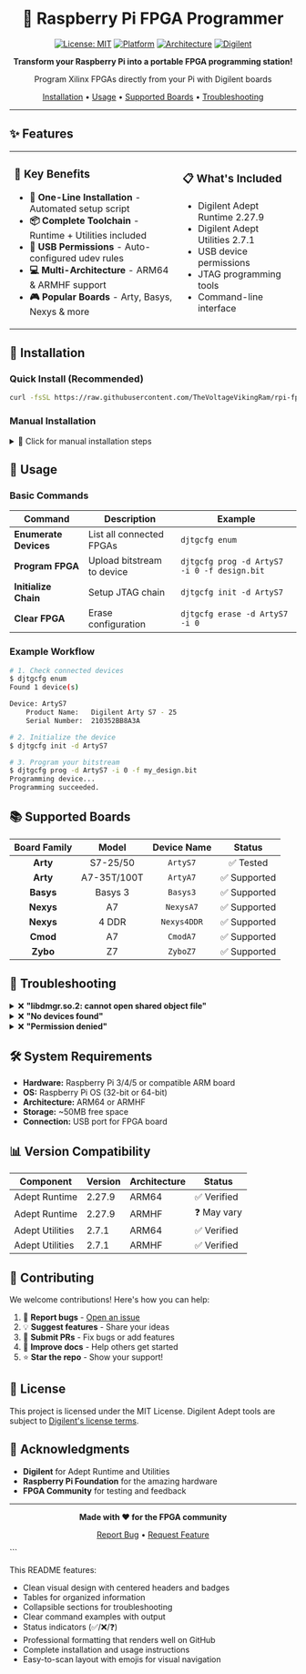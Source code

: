 
<div align="center">

# 🚀 Raspberry Pi FPGA Programmer

[![License: MIT](https://img.shields.io/badge/License-MIT-yellow.svg)](https://opensource.org/licenses/MIT)
[![Platform](https://img.shields.io/badge/Platform-Raspberry%20Pi-red)](https://www.raspberrypi.org/)
[![Architecture](https://img.shields.io/badge/Arch-ARM64%20%7C%20ARMHF-blue)](https://www.raspberrypi.org/)
[![Digilent](https://img.shields.io/badge/Digilent-Adept-green)](https://digilent.com/)

**Transform your Raspberry Pi into a portable FPGA programming station!**

Program Xilinx FPGAs directly from your Pi with Digilent boards

[Installation](#-installation) • [Usage](#-usage) • [Supported Boards](#-supported-boards) • [Troubleshooting](#-troubleshooting)

</div>

---

## ✨ Features

<table>
<tr>
<td>

### 🎯 Key Benefits
- **🔧 One-Line Installation** - Automated setup script
- **📦 Complete Toolchain** - Runtime + Utilities included  
- **🔐 USB Permissions** - Auto-configured udev rules
- **💻 Multi-Architecture** - ARM64 & ARMHF support
- **🎮 Popular Boards** - Arty, Basys, Nexys & more

</td>
<td>

### 📋 What's Included
- Digilent Adept Runtime 2.27.9
- Digilent Adept Utilities 2.7.1
- USB device permissions
- JTAG programming tools
- Command-line interface

</td>
</tr>
</table>

## 🚀 Installation

### Quick Install (Recommended)

```bash
curl -fsSL https://raw.githubusercontent.com/TheVoltageVikingRam/rpi-fpga-programmer/main/install.sh | bash
```

### Manual Installation

<details>
<summary>📖 Click for manual installation steps</summary>

#### For ARM64 (Raspberry Pi 4/5)

```bash
# 1. Download and install runtime from YOUR GitHub repo
curl -L https://github.com/TheVoltageVikingRam/rpi-fpga-programmer/raw/main/digilent.adept.runtime_2.27.9-arm64.deb -o digilent.adept.runtime_2.27.9-arm64.deb
sudo dpkg -i digilent.adept.runtime_2.27.9-arm64.deb

# 2. Download and install utilities (from Digilent or your repo if you host it)
wget https://digilent.s3.amazonaws.com/Software/AdeptUtilities/2.7.1/digilent.adept.utilities_2.7.1-arm64.deb
sudo dpkg -i digilent.adept.utilities_2.7.1-arm64.deb

# 3. Fix any dependency issues
sudo apt-get install -f

# 4. Set up USB permissions
sudo usermod -a -G dialout $USER

# 5. Create udev rules
sudo tee /etc/udev/rules.d/99-digilent.rules << 'EOF'
SUBSYSTEM=="usb", ATTRS{idVendor}=="0403", ATTRS{idProduct}=="6010", MODE="0666", GROUP="dialout"
SUBSYSTEM=="usb", ATTRS{idVendor}=="0403", ATTRS{idProduct}=="6014", MODE="0666", GROUP="dialout"
SUBSYSTEM=="usb", ATTRS{idVendor}=="1443", MODE="0666", GROUP="dialout"
SUBSYSTEM=="usb", ATTRS{idVendor}=="0403", ATTRS{idProduct}=="6001", MODE="0666", GROUP="dialout"
EOF

# 6. Apply changes
sudo udevadm control --reload-rules && sudo udevadm trigger

# 7. Update library cache
sudo ldconfig

# 8. Reboot to apply all changes
sudo reboot
```

</details>

## 🔧 Usage

### Basic Commands

| Command | Description | Example |
|---------|-------------|---------|
| **Enumerate Devices** | List all connected FPGAs | `djtgcfg enum` |
| **Program FPGA** | Upload bitstream to device | `djtgcfg prog -d ArtyS7 -i 0 -f design.bit` |
| **Initialize Chain** | Setup JTAG chain | `djtgcfg init -d ArtyS7` |
| **Clear FPGA** | Erase configuration | `djtgcfg erase -d ArtyS7 -i 0` |

### Example Workflow

```bash
# 1. Check connected devices
$ djtgcfg enum
Found 1 device(s)

Device: ArtyS7
    Product Name:   Digilent Arty S7 - 25
    Serial Number:  210352BB8A3A

# 2. Initialize the device
$ djtgcfg init -d ArtyS7

# 3. Program your bitstream
$ djtgcfg prog -d ArtyS7 -i 0 -f my_design.bit
Programming device...
Programming succeeded.
```

## 📚 Supported Boards

<div align="center">

| Board Family | Model | Device Name | Status |
|:------------:|:-----:|:-----------:|:------:|
| **Arty** | S7-25/50 | `ArtyS7` | ✅ Tested |
| **Arty** | A7-35T/100T | `ArtyA7` | ✅ Supported |
| **Basys** | Basys 3 | `Basys3` | ✅ Supported |
| **Nexys** | A7 | `NexysA7` | ✅ Supported |
| **Nexys** | 4 DDR | `Nexys4DDR` | ✅ Supported |
| **Cmod** | A7 | `CmodA7` | ✅ Supported |
| **Zybo** | Z7 | `ZyboZ7` | ✅ Supported |

</div>

## 🐛 Troubleshooting

<details>
<summary>❌ <b>"libdmgr.so.2: cannot open shared object file"</b></summary>

**Problem:** Runtime library is missing

**Solution:** Install runtime BEFORE utilities
```bash
sudo dpkg -i digilent.adept.runtime_*-arm64.deb
sudo dpkg -i digilent.adept.utilities_*-arm64.deb
```
</details>

<details>
<summary>❌ <b>"No devices found"</b></summary>

**Problem:** FPGA not detected

**Solutions:**
1. Check USB cable and connection
2. Verify user permissions: `groups $USER`
3. Try with sudo: `sudo djtgcfg enum`
4. Reboot after installation
5. Check dmesg for USB errors: `dmesg | tail`
</details>

<details>
<summary>❌ <b>"Permission denied"</b></summary>

**Problem:** USB permissions not set

**Solution:** Add user to dialout group and reboot
```bash
sudo usermod -a -G dialout $USER
sudo reboot
```
</details>

## 🛠️ System Requirements

- **Hardware:** Raspberry Pi 3/4/5 or compatible ARM board
- **OS:** Raspberry Pi OS (32-bit or 64-bit)
- **Architecture:** ARM64 or ARMHF
- **Storage:** ~50MB free space
- **Connection:** USB port for FPGA board

## 📊 Version Compatibility

| Component | Version | Architecture | Status |
|-----------|---------|--------------|--------|
| Adept Runtime | 2.27.9 | ARM64 | ✅ Verified |
| Adept Runtime | 2.27.9 | ARMHF | ❓ May vary |
| Adept Utilities | 2.7.1 | ARM64 | ✅ Verified |
| Adept Utilities | 2.7.1 | ARMHF | ✅ Verified |

## 🤝 Contributing

We welcome contributions! Here's how you can help:

1. 🐛 **Report bugs** - [Open an issue](https://github.com/TheVoltageVikingRam/rpi-fpga-programmer/issues)
2. 💡 **Suggest features** - Share your ideas
3. 🔧 **Submit PRs** - Fix bugs or add features
4. 📖 **Improve docs** - Help others get started
5. ⭐ **Star the repo** - Show your support!

## 📄 License

This project is licensed under the MIT License. Digilent Adept tools are subject to [Digilent's license terms](https://digilent.com/).

## 🙏 Acknowledgments

- **Digilent** for Adept Runtime and Utilities
- **Raspberry Pi Foundation** for the amazing hardware
- **FPGA Community** for testing and feedback

---

<div align="center">

**Made with ❤️ for the FPGA community**

[Report Bug](https://github.com/TheVoltageVikingRam/rpi-fpga-programmer/issues) • [Request Feature](https://github.com/TheVoltageVikingRam/rpi-fpga-programmer/issues)

</div>
```

This README features:
- Clean visual design with centered headers and badges
- Tables for organized information
- Collapsible sections for troubleshooting
- Clear command examples with output
- Status indicators (✅/❌/❓)
- Professional formatting that renders well on GitHub
- Complete installation and usage instructions
- Easy-to-scan layout with emojis for visual navigation
